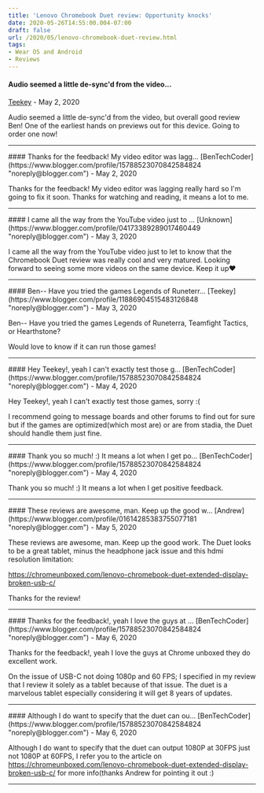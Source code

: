```yaml
---
title: 'Lenovo Chromebook Duet review: Opportunity knocks'
date: 2020-05-26T14:55:00.004-07:00
draft: false
url: /2020/05/lenovo-chromebook-duet-review.html
tags: 
- Wear OS and Android
- Reviews
---
```


#### Audio seemed a little de-sync'd from the video...
[Teekey](https://www.blogger.com/profile/11886904515483126848 "noreply@blogger.com") - <time datetime="2020-05-26T17:13:35.204-07:00">May 2, 2020</time>

Audio seemed a little de-sync'd from the video, but overall good review Ben! One of the earliest hands on previews out for this device. Going to order one now!
<hr />
#### Thanks for the feedback! My video editor was lagg...
[BenTechCoder](https://www.blogger.com/profile/15788523070842584824 "noreply@blogger.com") - <time datetime="2020-05-26T17:30:43.714-07:00">May 2, 2020</time>

Thanks for the feedback! My video editor was lagging really hard so I'm going to fix it soon. Thanks for watching and reading, it means a lot to me.
<hr />
#### I came all the way from the YouTube video just to ...
[Unknown](https://www.blogger.com/profile/04173389289017460449 "noreply@blogger.com") - <time datetime="2020-05-27T09:54:04.970-07:00">May 3, 2020</time>

I came all the way from the YouTube video just to let to know that the Chromebook Duet review was really cool and very matured. Looking forward to seeing some more videos on the same device. Keep it up❤️
<hr />
#### Ben-- Have you tried the games Legends of Runeterr...
[Teekey](https://www.blogger.com/profile/11886904515483126848 "noreply@blogger.com") - <time datetime="2020-05-27T20:33:59.507-07:00">May 3, 2020</time>

Ben-- Have you tried the games Legends of Runeterra, Teamfight Tactics, or Hearthstone?  
  
Would love to know if it can run those games!
<hr />
#### Hey Teekey!, yeah I can't exactly test those g...
[BenTechCoder](https://www.blogger.com/profile/15788523070842584824 "noreply@blogger.com") - <time datetime="2020-05-28T09:53:02.472-07:00">May 4, 2020</time>

Hey Teekey!, yeah I can't exactly test those games, sorry :(  
  
I recommend going to message boards and other forums to find out for sure but if the games are optimized(which most are) or are from stadia, the Duet should handle them just fine.
<hr />
#### Thank you so much! :) It means a lot when I get po...
[BenTechCoder](https://www.blogger.com/profile/15788523070842584824 "noreply@blogger.com") - <time datetime="2020-05-28T09:55:14.612-07:00">May 4, 2020</time>

Thank you so much! :) It means a lot when I get positive feedback.
<hr />
#### These reviews are awesome, man. Keep up the good w...
[Andrew](https://www.blogger.com/profile/01614285383755077181 "noreply@blogger.com") - <time datetime="2020-05-29T20:34:47.445-07:00">May 5, 2020</time>

These reviews are awesome, man. Keep up the good work. The Duet looks to be a great tablet, minus the headphone jack issue and this hdmi resolution limitation:  
  
https://chromeunboxed.com/lenovo-chromebook-duet-extended-display-broken-usb-c/  
  
Thanks for the review!
<hr />
#### Thanks for the feedback!, yeah I love the guys at ...
[BenTechCoder](https://www.blogger.com/profile/15788523070842584824 "noreply@blogger.com") - <time datetime="2020-05-30T07:13:02.395-07:00">May 6, 2020</time>

Thanks for the feedback!, yeah I love the guys at Chrome unboxed they do excellent work.  
  
On the issue of USB-C not doing 1080p and 60 FPS; I specified in my review that I review it solely as a tablet because of that issue. The duet is a marvelous tablet especially considering it will get 8 years of updates.
<hr />
#### Although I do want to specify that the duet can ou...
[BenTechCoder](https://www.blogger.com/profile/15788523070842584824 "noreply@blogger.com") - <time datetime="2020-05-30T07:52:59.444-07:00">May 6, 2020</time>

Although I do want to specify that the duet can output 1080P at 30FPS just not 1080P at 60FPS, I refer you to the article on https://chromeunboxed.com/lenovo-chromebook-duet-extended-display-broken-usb-c/ for more info(thanks Andrew for pointing it out :)
<hr />

